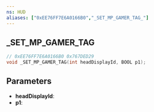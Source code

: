 ```yaml
---
ns: HUD
aliases: ["0xEE76FF7E6A0166B0","_SET_MP_GAMER_TAG_"]
---
```

## _SET_MP_GAMER_TAG

```c
// 0xEE76FF7E6A0166B0 0x767DED29
void _SET_MP_GAMER_TAG(int headDisplayId, BOOL p1);
```


## Parameters
* **headDisplayId**: 
* **p1**: 

